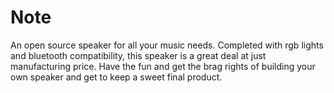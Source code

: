 # Note
An open source speaker for all your music needs. Completed with rgb lights and bluetooth compatibility, this speaker is a great deal at just manufacturing price. Have the fun and get the brag rights of building your own speaker and get to keep a sweet final product.

